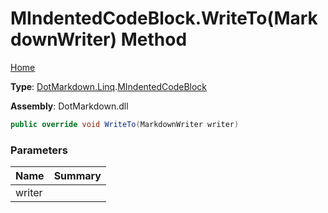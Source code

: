 # MIndentedCodeBlock\.WriteTo\(MarkdownWriter\) Method

[Home](../../../../README.md)

**Type**: [DotMarkdown.Linq](../../README.md)\.[MIndentedCodeBlock](../README.md)

**Assembly**: DotMarkdown\.dll

```csharp
public override void WriteTo(MarkdownWriter writer)
```

### Parameters

| Name | Summary |
| ---- | ------- |
| writer | |

